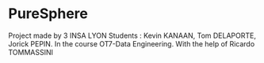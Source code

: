 # PureSphere
Project made by 3 INSA LYON Students : Kevin KANAAN, Tom DELAPORTE, Jorick PEPIN. In the course OT7-Data Engineering.
With the help of Ricardo TOMMASSINI
